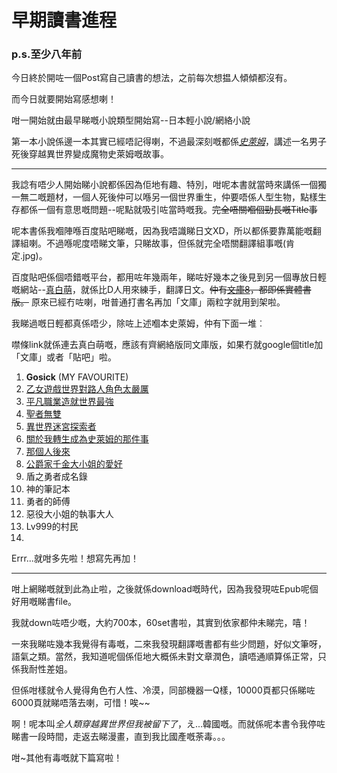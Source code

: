 # 早期讀書進程 

### p.s.至少八年前

今日終於開咗一個Post寫自己讀書的想法，之前每次想揾人傾傾都沒有。

而今日就要開始寫感想喇！

咁一開始就由最早睇嘅小說類型開始寫--日本輕小說/網絡小說

第一本小說係邊一本其實已經唔記得喇，不過最深刻嘅都係[*史萊姆*](https://ncode.syosetu.com/n6316bn/)，講述一名男子死後穿越異世界變成魔物史萊姆嘅故事。

--- 

我諗有唔少人開始睇小說都係因為佢地有趣、特別，咁呢本書就當時來講係一個獨一無二嘅題材，一個人死後仲可以喺另一個世界重生，仲要唔係人型生物，點樣生存都係一個有意思嘅問題--呢點就吸引咗當時嘅我。~~完全唔關嗰個勁長嘅Title事~~

呢本書係我嗰陣喺百度貼吧睇嘅，因為我唔識睇日文XD，所以都係要靠萬能嘅翻譯組喇。不過喺呢度唔睇文筆，只睇故事，但係就完全唔關翻譯組事嘅(肯定.jpg)。

百度貼吧係個唔錯嘅平台，都用咗年幾兩年，睇咗好幾本之後見到另一個專放日輕嘅網站--[真白萌](https://masiro.moe/index.php)，就係比D人用來練手，翻譯日文。~~仲有[文庫8](https://wenku8.net/)，都即係實體書版。~~ 原來已經冇咗喇，咁普通打書名再加「文庫」兩粒字就用到架啦。

我睇過嘅日輕都真係唔少，除咗上述嗰本史萊姆，仲有下面一堆︰

噤條link就係連去真白萌嘅，應該有齊網絡版同文庫版，如果冇就google個title加「文庫」或者「貼吧」啦。

1. **Gosick** (MY FAVOURITE)
2. [乙女遊戲世界對路人角色太嚴厲](https://masiro.moe/forum.php?mod=forumdisplay&fid=60)
3. [平凡職業造就世界最強](https://masiro.moe/forum.php?mod=forumdisplay&fid=200)
4. [聖者無雙](https://masiro.moe/forum.php?mod=forumdisplay&fid=219)
5. [異世界迷宮探索者](https://masiro.moe/forum.php?mod=forumdisplay&fid=306)
6. [關於我轉生成為史萊姆的那件事](https://masiro.moe/forum.php?mod=forumdisplay&fid=64)
7. [那個人後來](https://masiro.moe/forum.php?mod=forumdisplay&fid=74)
8. [公爵家千金大小姐的愛好](https://masiro.moe/forum.php?mod=forumdisplay&fid=102)
9. 盾之勇者成名錄
10. 神的筆記本
11. 勇者的師傅
12. 惡役大小姐的執事大人
13. Lv999的村民
14. 


Errr...就咁多先啦！想寫先再加！

---

咁上網睇嘅就到此為止啦，之後就係download嘅時代，因為我發現咗Epub呢個好用嘅睇書file。

我就down咗唔少嘅，大約700本，60set書啦，其實到依家都仲未睇完，嘻！

一來我睇咗幾本我覺得有毒嘅，二來我發現翻譯嘅書都有些少問題，好似文筆呀，語氣之類。當然，我知道呢個係佢地大概係未對文章潤色，讀唔通順算係正常，只係我耐性差姐。

但係咁樣就令人覺得角色冇人性、冷漠，同部機器一Q樣，10000頁都只係睇咗6000頁就睇唔落去喇，可惜！唉~~

啊！呢本叫*全人類穿越異世界但我被留下了*，え...韓國嘅。而就係呢本書令我停咗睇書一段時間，走返去睇漫畫，直到我比國產嘅荼毒。。。

咁~其他有毒嘅就下篇寫啦！
